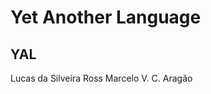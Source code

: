 <!-- LTeX: language=pt-br -->
# Yet Another Language

## YAL

Lucas da Silveira Ross
Marcelo V. C. Aragão
